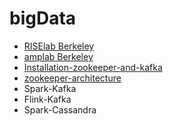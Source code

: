 # bigData

- [RISElab Berkeley](https://rise.cs.berkeley.edu/)
- [amplab Berkeley](https://amplab.cs.berkeley.edu/)
- [Installation-zookeeper-and-kafka](Installation-zookeeper-and-kafka.md)
- [zookeeper-architecture](zookeeper-architecture.md)
- Spark-Kafka
- Flink-Kafka
- Spark-Cassandra
